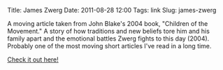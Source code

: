 Title: James Zwerg
Date: 2011-08-28 12:00
Tags: link
Slug: james-zwerg

A moving article taken from John Blake's 2004 book, "Children of the Movement." A story of how traditions and new beliefs tore him and his family apart and the emotional battles Zwerg fights to this day (2004). Probably one of the most moving short articles I've read in a long time. 

[Check it out here!](http://edition.cnn.com/2011/US/05/16/Zwerg.freedom.rides/)